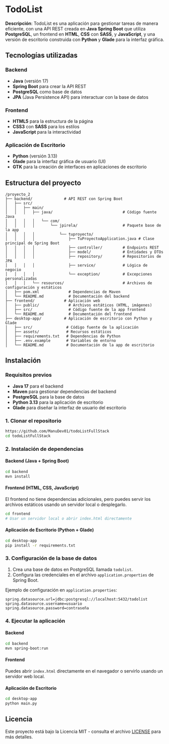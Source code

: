 # TodoList

**Descripción**:
TodoList es una aplicación para gestionar tareas de manera eficiente, con una API REST creada en **Java Spring Boot** que utiliza **PostgreSQL**, un frontend en **HTML**, **CSS** con **SASS**, y **JavaScript**, y una versión de escritorio construida con **Python** y **Glade** para la interfaz gráfica.

## Tecnologías utilizadas

### Backend

* **Java** (versión 17)
* **Spring Boot** para crear la API REST
* **PostgreSQL** como base de datos
* **JPA** (Java Persistence API) para interactuar con la base de datos

### Frontend

* **HTML5** para la estructura de la página
* **CSS3** con **SASS** para los estilos
* **JavaScript** para la interactividad

### Aplicación de Escritorio

* **Python** (versión 3.13)
* **Glade** para la interfaz gráfica de usuario (UI)
* **GTK** para la creación de interfaces en aplicaciones de escritorio

## Estructura del proyecto

```
/proyecto_2
├── backend/              # API REST con Spring Boot
│   ├── src/
│   │   ├── main/
│   │   │   ├── java/                               # Código fuente Java
│   │   │   │   └── com/
│   │   │   │       └── jpirela/                    # Paquete base de la app
│   │   │   │           └── tuproyecto/
│   │   │   │               ├── TuProyectoApplication.java # Clase principal de Spring Boot
│   │   │   │               ├── controller/         # Endpoints REST
│   │   │   │               ├── model/              # Entidades y DTOs
│   │   │   │               ├── repository/         # Repositorios de JPA
│   │   │   │               ├── service/            # Lógica de negocio
│   │   │   │               └── exception/          # Excepciones personalizadas
│   │   │   └── resources/                          # Archivos de configuración y estáticos
│   ├── pom.xml             # Dependencias de Maven
│   └── README.md           # Documentación del backend
├── frontend/             # Aplicación web
│   ├── public/             # Archivos estáticos (HTML, imágenes)
│   ├── src/                # Código fuente de la app frontend
│   └── README.md           # Documentación del frontend
├── desktop-app/          # Aplicación de escritorio con Python y Glade
│   ├── src/               # Código fuente de la aplicación
│   ├── assets/            # Recursos estáticos
│   ├── requirements.txt   # Dependencias de Python
│   ├── .env.example       # Variables de entorno
│   └── README.md          # Documentación de la app de escritorio
```

## Instalación

### Requisitos previos

* **Java 17** para el backend
* **Maven** para gestionar dependencias del backend
* **PostgreSQL** para la base de datos
* **Python 3.13** para la aplicación de escritorio
* **Glade** para diseñar la interfaz de usuario del escritorio

### 1. Clonar el repositorio

```bash
https://github.com/ManuDev01/todoListFullStack
cd todoListFullStack
```

### 2. Instalación de dependencias

#### Backend (Java + Spring Boot)

```bash
cd backend
mvn install
```

#### Frontend (HTML, CSS, JavaScript)

El frontend no tiene dependencias adicionales, pero puedes servir los archivos estáticos usando un servidor local o desplegarlo.

```bash
cd frontend
# Usar un servidor local o abrir index.html directamente
```

#### Aplicación de Escritorio (Python + Glade)

```bash
cd desktop-app
pip install -r requirements.txt
```

### 3. Configuración de la base de datos

1. Crea una base de datos en PostgreSQL llamada `todolist`.
2. Configura las credenciales en el archivo `application.properties` de Spring Boot.

Ejemplo de configuración en `application.properties`:

```properties
spring.datasource.url=jdbc:postgresql://localhost:5432/todolist
spring.datasource.username=usuario
spring.datasource.password=contraseña
```

### 4. Ejecutar la aplicación

#### Backend

```bash
cd backend
mvn spring-boot:run
```

#### Frontend

Puedes abrir `index.html` directamente en el navegador o servirlo usando un servidor web local.

#### Aplicación de Escritorio

```bash
cd desktop-app
python main.py
```

## Licencia

Este proyecto está bajo la Licencia MIT - consulta el archivo [LICENSE](LICENSE) para más detalles.
